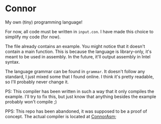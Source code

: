 # Connor

My own (tiny) programming language!

For now, all code must be written in ```input.con```.
I have made this choice to simplify my code (for now).

The file already contains an example.
You might notice that it doesn't contain a main function.
This is because the language is library-only, it's meant to be used in assembly.
In the future, it'll output assembly in Intel syntax.

The language grammar can be found in ```grammar```.
It doesn't follow any standard, I just mixed some that I found online.
I think it's pretty readable, so I'll probably never change it.

PS:
This compiler has been written in such a way that it only compiles the example.
I'll try to fix this, but just know that anything besides the example probably won't compile ;)

PPS:
This repo has been abandoned, it was supposed to be a proof of concept.
The actual compiler is located at [ConnorAsm](https://github.com/not-msb/connor-asm);
